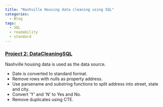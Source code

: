 ```yaml
---
title: "Nashville Housing data cleaning using SQL"
categories:
  - Blog
tags:
  - SQL
  - readability
  - standard
---
```



### [Project 2: DataCleaningSQL](https://github.com/dev7150/DataCleaningSQL)


Nashville housing data is used as the data source.
- Date is converted to standard format.
- Remove rows with nulls as property address.
- Use parsename and substring functions to split address into street, state and city.
- Convert 'Y' and 'N' to Yes and No.
- Remove duplicates using CTE.



